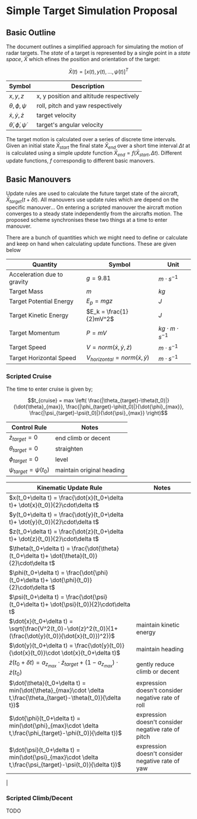 # Simple Target Simulation Proposal

## Basic Outline
The document outlines a simplified approach for simulating the motion of radar targets.  The *state* of a target is represented by a single point in a *state space*, $\bar{X}$ which efines the position and orientation of the target:

$$
\bar{X}(t) = 
[
 x(t),
 y(t),
 ...,
 \dot{\psi}(t)]^T
$$

Symbol | Description
---    | ---
$x, y, z$ | x, y position and altitude respectively
$\theta, \phi, \psi$ | roll, pitch and yaw respectively
$\dot{x}, \dot{y}, \dot{z}$ | target velocity
$\dot{\theta}, \dot{\phi}, \dot{\psi}$ | target's angular velocity

The target motion is calculated over a series of discrete time intervals.  Given an initial state $\bar{X}_{start}$ the final state $\bar{X}_{end}$ over a short time interval $\Delta t$ at is calculated using a simple *update* function $\bar{X}_{end} = f(\bar{X}_{start},\Delta t)$.  Different update functions, $f$ correspondig to different basic manovers.

## Basic Manouvers

Update rules are used to calculate the future target state of the aircraft, $\bar{X}_{target}(t+\delta t)$. All manouvers use update rules which are depend on the specific manouver...  On entering a scripted manouver the aircraft motion converges to a steady state independently from the aircrafts motion. The proposed scheme synchronises these two things at a time to enter manouver.

There are a bunch of quantities which we might need to define or calculate and keep on hand when calculating update functions.  These are given below

Quantity | Symbol | Unit
--- | --- | ---
Acceleration due to gravity | $g=9.81$ |  $m\cdot s^{-1}$
Target Mass | $m$ | $kg$
Target Potential Energy | $E_p =mgz$ | $J$
Target Kinetic Energy | $E_k = \frac{1}{2}mV^2$ | $J$
Target Momentum | $P = mV$ | $kg\cdot m\cdot s^{-1}$
Target Speed | $V= norm (\dot{x},\dot{y},\dot{z})$ | $m\cdot s^{-1}$
Target Horizontal Speed | $V_{horizontal} = norm (\dot{x},\dot{y})$| $m\cdot s^{-1}$
 
### Scripted Cruise

 The time to enter cruise is given by;

$$t_{cruise} = max \left( 
   \frac{|\theta_{target}-\theta(t_0)|}{\dot{\theta}_{max}},
   \frac{|\phi_{target}-\phi(t_0)|}{\dot{\phi}_{max}},
   \frac{|\psi_{target}-\psi(t_0)|}{\dot{\psi}_{max}}
\right)$$

Control Rule | Notes
--- | --- 
$\dot{z}_{target} = 0$ | end climb or decent
$\theta_{target} = 0$ | straighten
$\phi_{target} = 0$ | level
$\psi_{target} = \psi(t_0)$ | maintain original heading

Kinematic Update Rule | Notes
--- | ---
$x(t_0+\delta t) = \frac{\dot{x}(t_0+\delta t)+ \dot{x}(t_0)}{2}\cdot\delta t$ | 
$y(t_0+\delta t) = \frac{\dot{y}(t_0+\delta t)+ \dot{y}(t_0)}{2}\cdot\delta t$ | 
$z(t_0+\delta t) = \frac{\dot{z}(t_0+\delta t)+ \dot{z}(t_0)}{2}\cdot\delta t$ | 
$\theta(t_0+\delta t) = \frac{\dot{\theta}(t_0+\delta t)+ \dot{\theta}(t_0)}{2}\cdot\delta t$ |
$\phi(t_0+\delta t) = \frac{\dot{\phi}(t_0+\delta t)+ \dot{\phi}(t_0)}{2}\cdot\delta t$ | 
$\psi(t_0+\delta t) = \frac{\dot{\psi}(t_0+\delta t)+ \dot{\psi}(t_0)}{2}\cdot\delta t$ | 
$\dot{x}(t_0+\delta t) = \sqrt{\frac{V^2(t_0)-\dot{z}^2(t_0)}{1+(\frac{\dot{y}(t_0)}{\dot{x}(t_0)})^2}}$ | maintain kinetic energy
$\dot{y}(t_0+\delta t) = \frac{\dot{y}(t_0)}{\dot{x}(t_0)}\cdot \dot{x}(t_0+\delta t)$ | maintain heading
$\dot{z}(t_0+\delta t) = a_{z_{max}}\cdot\dot{z}_{target}+(1-a_{z_{max}})\cdot \dot{z}(t_0)$ | gently reduce climb or decent
$\dot{\theta}(t_0+\delta t) = min(\dot{\theta}_{max}\cdot \delta t,\frac{\theta_{target}-\theta(t_0)}{\delta t})$ | expression doesn't consider negative rate of roll
$\dot{\phi}(t_0+\delta t) = min(\dot{\phi}_{max}\cdot \delta t,\frac{\phi_{target}-\phi(t_0)}{\delta t})$ | expression doesn't consider negative rate of pitch
$\dot{\psi}(t_0+\delta t) = min(\dot{\psi}_{max}\cdot \delta t,\frac{\psi_{target}-\psi(t_0)}{\delta t})$ | expression doesn't consider negative rate of yaw
|

### Scripted Climb/Decent
 TODO



